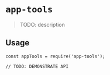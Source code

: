 # `app-tools`

> TODO: description

## Usage

```
const appTools = require('app-tools');

// TODO: DEMONSTRATE API
```
